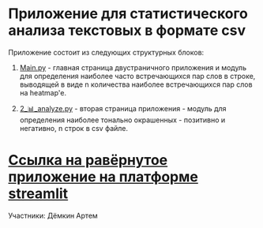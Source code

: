 # Приложение для статистического анализа текстовых в формате csv
Приложение состоит из следующих структурных блоков:

1) [Main.py](https://github.com/ArtDemkin/pythonProject1/blob/master/Main.py) - главная страница двустраничного приложения и модуль для определения наиболее часто встречающихся пар слов в строке, выводящей в виде n количества наиболее встречающихся пар слов на heatmap'e.

2) [2_📊_analyze.py](https://github.com/ArtDemkin/pythonProject1/blob/master/pages/2_%F0%9F%93%8A_analyze.py) - вторая страница приложения - модуль для определения наиболее тонально окрашенных - позитивно и негативно, n строк в csv файле.

# [Ссылка на равёрнутое приложение на платформе streamlit](https://artdemkin-pythonproject1-main-exx3w0.streamlit.app/)

Участники:
Дёмкин Артем
